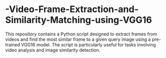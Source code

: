 # -Video-Frame-Extraction-and-Similarity-Matching-using-VGG16
This repository contains a Python script designed to extract frames from videos and find the most similar frame to a given query image using a pre-trained VGG16 model. The script is particularly useful for tasks involving video analysis and image similarity detection.
